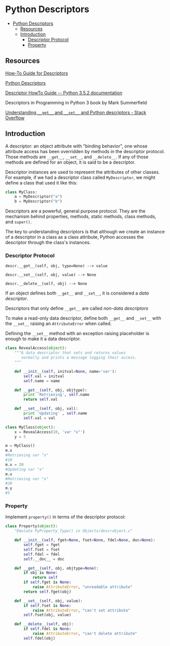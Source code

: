 # Python Descriptors

<!-- toc orderedList:0 -->

- [Python Descriptors](#python-descriptors)
	- [Resources](#resources)
	- [Introduction](#introduction)
		- [Descriptor Protocol](#descriptor-protocol)
		- [Property](#property)

<!-- tocstop -->

 ## Resources

[How-To Guide for Descriptors](http://users.rcn.com/python/download/Descriptor.htm)

[Python Descriptors](http://informit.com/articles/printerfriendly/1309289)

[Descriptor HowTo Guide -- Python 3.5.2 documentation](https://docs.python.org/3/howto/descriptor.html)

Descriptors in Programming in Python 3 book by Mark Summerfield

[Understanding `__get__` and `__set__` and Python descriptors - Stack Overflow](http://stackoverflow.com/questions/3798835/understanding-get-and-set-and-python-descriptors)

## Introduction

A descriptor: an object attribute with "binding behavior", one whose attribute access has been overridden by methods in the descriptor protocol. Those methods are `__get__`, `__set__`, and `__delete__`. If any of those methods are defined for an object, it is said to be a descriptor.

Descriptor instances are used to represent the attributes of other classes. For example, if we had a descriptor class called `MyDescriptor`, we might define a class that used it like this:

```python
class MyClass:
    a = MyDescriptor("a")
    b = MyDescriptor("b")
```

Descriptors are a powerful, general purpose protocol. They are the mechanism behind properties, methods, static methods, class methods, and `super()`.

The key to understanding descriptors is that although we create an instance of a descriptor in a class as a class attribute, Python accesses the descriptor through the class's instances.

### Descriptor Protocol

```
descr.__get__(self, obj, type=None) --> value

descr.__set__(self, obj, value) --> None

descr.__delete__(self, obj) --> None
```

If an object defines both `__get__` and `__set__`, it is considered a _data descriptor_.

Descriptors that only define `__get__` are called _non-data descriptors_

To make a read-only data descriptor, define both `__get__` and `__set__` with the `__set__` raising an `AttributeError` when called.

Defining the `__set__` method with an exception raising placeholder is enough to make it a data descriptor.

```python
class RevealAccess(object):
    """A data descriptor that sets and returns values
       normally and prints a message logging their access.
    """

    def __init__(self, initval=None, name='var'):
        self.val = initval
        self.name = name

    def __get__(self, obj, objtype):
        print 'Retrieving', self.name
        return self.val

    def __set__(self, obj, val):
        print 'Updating' , self.name
        self.val = val

class MyClass(object):
    x = RevealAccess(10, 'var "x"')
    y = 5

m = MyClass()
m.x
#Retrieving var "x"
#10
m.x = 20
#Updating var "x"
m.x
#Retrieving var "x"
#20
m.y
#5
```

### Property

Implement `property()` in terms of the descriptor protocol:

```python
class Property(object):
    "Emulate PyProperty_Type() in Objects/descrobject.c"

    def __init__(self, fget=None, fset=None, fdel=None, doc=None):
        self.fget = fget
        self.fset = fset
        self.fdel = fdel
        self.__doc__ = doc

    def __get__(self, obj, objtype=None):
        if obj is None:
            return self
        if self.fget is None:
            raise AttributeError, "unreadable attribute"
        return self.fget(obj)

    def __set__(self, obj, value):
        if self.fset is None:
            raise AttributeError, "can't set attribute"
        self.fset(obj, value)

    def __delete__(self, obj):
        if self.fdel is None:
            raise AttributeError, "can't delete attribute"
        self.fdel(obj)
```
